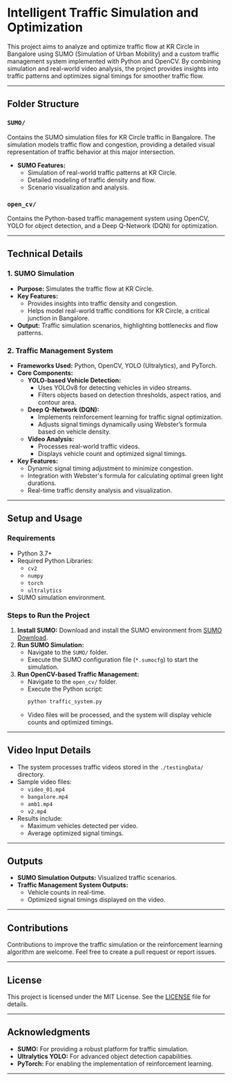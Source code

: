 # Intelligent Traffic Simulation and Optimization 

This project aims to analyze and optimize traffic flow at KR Circle in Bangalore using SUMO (Simulation of Urban Mobility) and a custom traffic management system implemented with Python and OpenCV. By combining simulation and real-world video analysis, the project provides insights into traffic patterns and optimizes signal timings for smoother traffic flow.

---

## Folder Structure

### `SUMO/`
Contains the SUMO simulation files for KR Circle traffic in Bangalore. The simulation models traffic flow and congestion, providing a detailed visual representation of traffic behavior at this major intersection.

- **SUMO Features:**
  - Simulation of real-world traffic patterns at KR Circle.
  - Detailed modeling of traffic density and flow.
  - Scenario visualization and analysis.

### `open_cv/`
Contains the Python-based traffic management system using OpenCV, YOLO for object detection, and a Deep Q-Network (DQN) for optimization.

---

## Technical Details

### 1. **SUMO Simulation**
   - **Purpose:** Simulates the traffic flow at KR Circle.
   - **Key Features:**
     - Provides insights into traffic density and congestion.
     - Helps model real-world traffic conditions for KR Circle, a critical junction in Bangalore.
   - **Output:** Traffic simulation scenarios, highlighting bottlenecks and flow patterns.

### 2. **Traffic Management System**
   - **Frameworks Used:** Python, OpenCV, YOLO (Ultralytics), and PyTorch.
   - **Core Components:**
     - **YOLO-based Vehicle Detection:**
       - Uses YOLOv8 for detecting vehicles in video streams.
       - Filters objects based on detection thresholds, aspect ratios, and contour area.
     - **Deep Q-Network (DQN):**
       - Implements reinforcement learning for traffic signal optimization.
       - Adjusts signal timings dynamically using Webster’s formula based on vehicle density.
     - **Video Analysis:**
       - Processes real-world traffic videos.
       - Displays vehicle count and optimized signal timings.
   - **Key Features:**
     - Dynamic signal timing adjustment to minimize congestion.
     - Integration with Webster's formula for calculating optimal green light durations.
     - Real-time traffic density analysis and visualization.

---

## Setup and Usage

### Requirements
- Python 3.7+
- Required Python Libraries:
  - `cv2`
  - `numpy`
  - `torch`
  - `ultralytics`
- SUMO simulation environment.

### Steps to Run the Project
1. **Install SUMO:** Download and install the SUMO environment from [SUMO Download](https://sumo.dlr.de/docs/Downloads.php).
2. **Run SUMO Simulation:**
   - Navigate to the `SUMO/` folder.
   - Execute the SUMO configuration file (`*.sumocfg`) to start the simulation.
3. **Run OpenCV-based Traffic Management:**
   - Navigate to the `open_cv/` folder.
   - Execute the Python script:
     ```bash
     python traffic_system.py
     ```
   - Video files will be processed, and the system will display vehicle counts and optimized timings.

---

## Video Input Details
- The system processes traffic videos stored in the `./testingData/` directory.
- Sample video files:
  - `video_01.mp4`
  - `bangalore.mp4`
  - `amb1.mp4`
  - `v2.mp4`
- Results include:
  - Maximum vehicles detected per video.
  - Average optimized signal timings.

---

## Outputs
- **SUMO Simulation Outputs:** Visualized traffic scenarios.
- **Traffic Management System Outputs:**
  - Vehicle counts in real-time.
  - Optimized signal timings displayed on the video.

---

## Contributions
Contributions to improve the traffic simulation or the reinforcement learning algorithm are welcome. Feel free to create a pull request or report issues.

---

## License
This project is licensed under the MIT License. See the [LICENSE](LICENSE) file for details.

---

## Acknowledgments
- **SUMO:** For providing a robust platform for traffic simulation.
- **Ultralytics YOLO:** For advanced object detection capabilities.
- **PyTorch:** For enabling the implementation of reinforcement learning.

---
